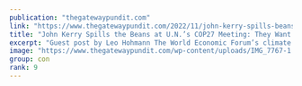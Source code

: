 ```yaml
---
publication: "thegatewaypundit.com"
link: "https://www.thegatewaypundit.com/2022/11/john-kerry-spills-beans-u-n-s-cop27-meeting-want-replace-capitalism-new-economic-system/"
title: "John Kerry Spills the Beans at U.N.’s COP27 Meeting: They Want to Replace Capitalism with a New Economic System"
excerpt: "Guest post by Leo Hohmann The World Economic Forum’s climate change agenda was “modeled” off the effort to roll out vaccines during the Covid pandemic, John Kerry said during a COP27 panel discussion "
image: "https://www.thegatewaypundit.com/wp-content/uploads/IMG_7767-1.jpg"
group: con
rank: 9
---
```

